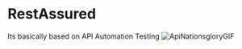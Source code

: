 # RestAssured
Its basically based on API Automation Testing
![ApiNationsgloryGIF](https://github.com/QSPCHAND/RestAssured/assets/129613967/548968e4-38ed-4959-9ad4-783d855e6d51)
